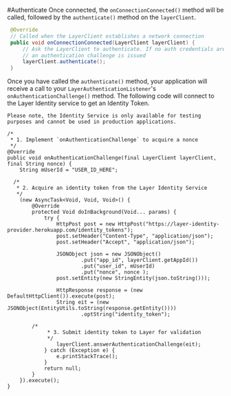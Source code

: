 #Authenticate
Once connected, the `onConnectionConnected()` method will be called, followed by the `authenticate()` method on the `layerClient`.

```java
 @Override
 // Called when the LayerClient establishes a network connection
 public void onConnectionConnected(LayerClient layerClient) {
     // Ask the LayerClient to authenticate. If no auth credentials are present,
     // an authentication challenge is issued
     layerClient.authenticate();
 }
```

Once you have called the `authenticate()` method, your application will receive a call to your `LayerAuthenticationListener`'s `onAuthenticationChallenge()` method. The following code will connect to the Layer Identity service to get an Identity Token.

```emphasis
Please note, the Identity Service is only available for testing purposes and cannot be used in production applications.
```

```
/*
 * 1. Implement `onAuthenticationChallenge` to acquire a nonce
 */
@Override
public void onAuthenticationChallenge(final LayerClient layerClient, final String nonce) {
    String mUserId = "USER_ID_HERE";

  /*
   * 2. Acquire an identity token from the Layer Identity Service
   */
    (new AsyncTask<Void, Void, Void>() {
        @Override
        protected Void doInBackground(Void... params) {
            try {
                HttpPost post = new HttpPost("https://layer-identity-provider.herokuapp.com/identity_tokens");
                post.setHeader("Content-Type", "application/json");
                post.setHeader("Accept", "application/json");

                JSONObject json = new JSONObject()
                        .put("app_id", layerClient.getAppId())
                        .put("user_id", mUserId)
                        .put("nonce", nonce );
                post.setEntity(new StringEntity(json.toString()));

                HttpResponse response = (new DefaultHttpClient()).execute(post);
                String eit = (new JSONObject(EntityUtils.toString(response.getEntity())))
                        .optString("identity_token");

        /*
             * 3. Submit identity token to Layer for validation
             */
                layerClient.answerAuthenticationChallenge(eit);
            } catch (Exception e) {
                e.printStackTrace();
            }
            return null;
        }
    }).execute();
}
```
